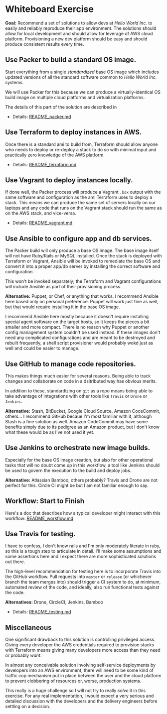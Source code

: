 Whiteboard Exercise
=

**Goal:**
Recommend a set of solutions to allow devs at _Hello World Inc._ to easily and
reliably reproduce their app environment. The solutions should allow for local
development and should allow for leverage of AWS cloud platform. Provisioning a
new dev platform should be easy and should produce consistent results every
time.

## Use Packer to build a standard OS image.
Start everything from a single _standardized_ base OS image which includes
updated versions of all the standard software common to _Hello World Inc._
systems.

We will use Packer for this because we can produce a virtually-identical OS
build image on multiple cloud platforms and virtualization platforms.

The details of this part of the solution are described in

* Details: [README_packer.md](README_packer.md)

## Use Terraform to deploy instances in AWS.
Once there is a standard ami to build from, Terraform should allow anyone who
needs to deploy or re-deploy a stack to do so with minimal input and practically
zero knowledge of the AWS platform.

* Details: [README_terraform.md](README_terraform.md)

## Use Vagrant to deploy instances locally.
If done well, the Packer process will produce a Vagrant `.box` output with the
same software and configuration as the ami Terraform uses to deploy a stack.
This means we can produce the same set of servers locally on our laptops and any
code that runs on the Vagrant stack should run the same as on the AWS stack, and
vice-versa.

* Details: [README_vagrant.md](README_vagrant.md)


## Use Ansible to configure app and db services.
The Packer build will only produce a base OS image. The base image itself will
not have Ruby/Rails or MySQL installed. Once the stack is deployed with
Terraform or Vagrant, Ansible will be invoked to remediate the base OS and
convert it into a proper app/db server by installing the correct software and
configuration.

This won't be invoked separately; the Terraform and Vagrant configurations will
include Ansible as part of their provisioning process.

**Alternative:**
Puppet, or Chef, or anything that works. I recommend Ansible here based only on
personal preference. Puppet will work just fine as well, but that would require
installing it in the base OS image.

<!-- * Details: [README_Ansible.md](README_ansible.md) -->

I recommend Ansible here mostly because it doesn't require installing special
agent software on the target hosts, so it keeps the pieces a bit smaller and
more compact. There is no reason why Puppet or another config management system
couldn't be used instead. If these images don't need any complicated
configurations and are meant to be destroyed and rebuilt frequently, a shell
script provisioner would probably wokd just as well and could be easier to
manage.



## Use GitHub to manage code repositories.
This makes things much easier for several reasons. Being able to track changes
and collaborate on code in a dsitributed way has obvious merits.

In addition to these, standardizing on `git` as a repo means being able to take
advantage of integrations with other tools like `Travis` or `Drone` or
`Jenkins`.

**Alternative:**
Stash, BitBucket, Google Cloud Source, Amazon CoceCommit, others... I recommend
GitHub becaue I'm most familiar with it, although Stash is a fine solution as
well. Amazon CodeCommit may have some benefits simply due to its pedigree as an
Amazon product, but I don't know what these would be as I've not used it yet.

<!-- * Details: [README_github.md](README_github.md) -->

## Use Jenkins to orchestrate new image builds.
Especially for the base OS image creation, but also for other operational tasks
that will no doubt come up in this workflow, a tool like Jenkins should be used
to govern the execution fo the build and deploy jobs.

**Alternative:**
Atlassian Bamboo, others probably? Travis and Drone are not perfect for this.
Circle CI might be but I am not familiar enough to say.

<!-- * Details: [README_jenkins.md](README_jenkins.md) -->

## Workflow: Start to Finish
Here's a doc that describes how a typical developer might interact with this
workflow: [README_workflow.md](README_workflow.md)

## Use Travis for testing.
I have to confess, I don't know rails and I'm only moderately literate in ruby,
so this is a tough step to articulate in detail. I'll make some assumptions and
some assertions here and I expect there are more sophisticated solutions out
there.

The high-level recommendation for testing here is to incorporate Travis into the
GitHub workflow. Pull requests into `master` or `release` (or whichever branch
the team merges into) should trigger a CI system to do, at minimum, automated
review of the code, and ideally, also run functional tests against the code.

**Alternatives:**
Drone, CircleCI, Jenkins, Bamboo

* Details: [README_testing.md](README_testing.md)

## Miscellaneous

One significant drawback to this solution is controlling privileged access.
Giving every developer the AWS credentials required to provision stacks with
Terraform means giving many developers more access than they need or probably
_want_.

In almost any conceivable solution involving self-service deployments by
developers into an AWS environment, there will need to be some kind of traffic
cop mechanism put in place between the user and the cloud platform to prevent
clobbering of resources or, worse, production systems.

This really is a huge challenge so I will not try to really *solve* it in this
exercise. For any real implementation, I would expect a very serious and
detailed discussion with the developers and the delivery engineers before
settling on a decision.
